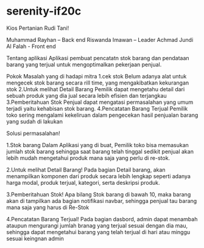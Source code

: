 # serenity-if20c

Kios Pertanian Rudi Tani!

Muhammad Rayhan – Back end
Riswanda Imawan – Leader
Achmad Jundi Al Falah - Front end

Tentang aplikasi
Aplikasi pembuat pencatatn stok barang  dan pendataan barang yang terjual untuk mengoptimalkan pekerjaan penjual.

Pokok Masalah yang di hadapi mitra
1.cek stok
Belum adanya alat untuk mengecek stok barang secara rill time, yang mengakibatkan kekurangan stok
2.Untuk melihat Detail Barang
Pemilik dapat mengetahu detail dari sebuah produk yang dia jual secara lebih efisien dan terjangkau
3.Pemberitahuan Stok
Penjual dapat mengatasi permasalahan yang umum terjadi yaitu kehabisan stok barang.
4.Pencatatan Barang Terjual
Pemilik toko sering mengalami kekeliruan dalam pengecekan hasil penjualan barang yang sudah di lakukan

Solusi permasalahan!

1.Stok barang
Dalam Aplikasi yang di buat, Pemilik toko bisa memasukan jumlah stok barang sehingga saat barang telah tinggal sedikit penjual akan lebih mudah mengetahui produk mana saja yang perlu di re-stok.

2.Untuk melihat Detail Barang!
Pada bagian Detail barang, akan menampilkan komponen dari produk secara lebih lengkap seperti adanya harga modal, produk terjual, kategori, serta deskripsi produk.

3.Pemberitahuan Stok!
Apa bilang Stok barang di bawah 10, maka barang akan di tampilkan ada bagian notifikasi navbar, sehingga penjual tau barang mana saja yang harus di Re-Stok 

4.Pencatatan Barang Terjual!
Pada bagian dasbord, admin dapat menambah ataupun mengurangi jumlah branag yang terjual sesuai dengan dia mau, sehingga dapat mengetahui barang yang telah terjual di hari atau minggu sesuai keingnan admin


